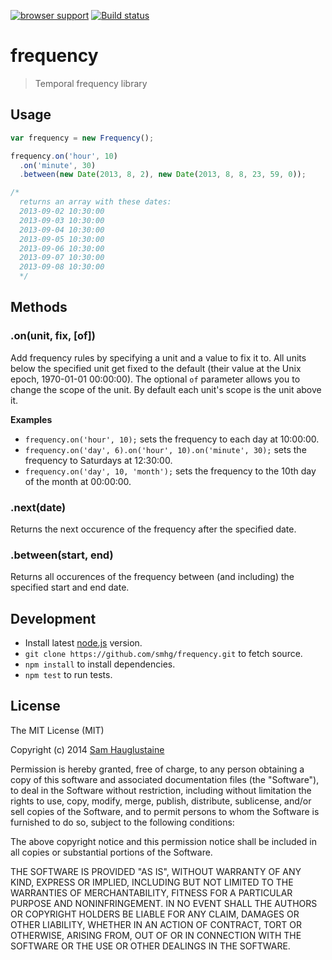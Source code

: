 [![browser support](https://ci.testling.com/smhg/frequency.png)](http://ci.testling.com/smhg/frequency) [![Build status](https://api.travis-ci.org/smhg/frequency.png)](https://travis-ci.org/smhg/frequency)

frequency
===========
> Temporal frequency library

## Usage
```javascript
var frequency = new Frequency();

frequency.on('hour', 10)
  .on('minute', 30)
  .between(new Date(2013, 8, 2), new Date(2013, 8, 8, 23, 59, 0));

/*
  returns an array with these dates:
  2013-09-02 10:30:00
  2013-09-03 10:30:00
  2013-09-04 10:30:00
  2013-09-05 10:30:00
  2013-09-06 10:30:00
  2013-09-07 10:30:00
  2013-09-08 10:30:00
  */
```

## Methods
### .on(unit, fix, [of])
Add frequency rules by specifying a unit and a value to fix it to.
All units below the specified unit get fixed to the default (their value at the Unix epoch, 1970-01-01 00:00:00).
The optional `of` parameter allows you to change the scope of the unit. By default each unit's scope is the unit above it.

**Examples**
* `frequency.on('hour', 10);` sets the frequency to each day at 10:00:00.
* `frequency.on('day', 6).on('hour', 10).on('minute', 30);` sets the frequency to Saturdays at 12:30:00.
* `frequency.on('day', 10, 'month');` sets the frequency to the 10th day of the month at 00:00:00.

### .next(date)
Returns the next occurence of the frequency after the specified date.

### .between(start, end)
Returns all occurences of the frequency between (and including) the specified start and end date.

## Development
* Install latest [node.js](http://nodejs.org/) version.
* `git clone https://github.com/smhg/frequency.git` to fetch source.
* `npm install` to install dependencies.
* `npm test` to run tests.

## License
The MIT License (MIT)

Copyright (c) 2014 [Sam Hauglustaine](https://github.com/smhg)

Permission is hereby granted, free of charge, to any person obtaining a copy of this software and associated documentation files (the "Software"), to deal in the Software without restriction, including without limitation the rights to use, copy, modify, merge, publish, distribute, sublicense, and/or sell copies of the Software, and to permit persons to whom the Software is furnished to do so, subject to the following conditions:

The above copyright notice and this permission notice shall be included in all copies or substantial portions of the Software.

THE SOFTWARE IS PROVIDED "AS IS", WITHOUT WARRANTY OF ANY KIND, EXPRESS OR IMPLIED, INCLUDING BUT NOT LIMITED TO THE WARRANTIES OF MERCHANTABILITY, FITNESS FOR A PARTICULAR PURPOSE AND NONINFRINGEMENT. IN NO EVENT SHALL THE AUTHORS OR COPYRIGHT HOLDERS BE LIABLE FOR ANY CLAIM, DAMAGES OR OTHER LIABILITY, WHETHER IN AN ACTION OF CONTRACT, TORT OR OTHERWISE, ARISING FROM, OUT OF OR IN CONNECTION WITH THE SOFTWARE OR THE USE OR OTHER DEALINGS IN THE SOFTWARE.

